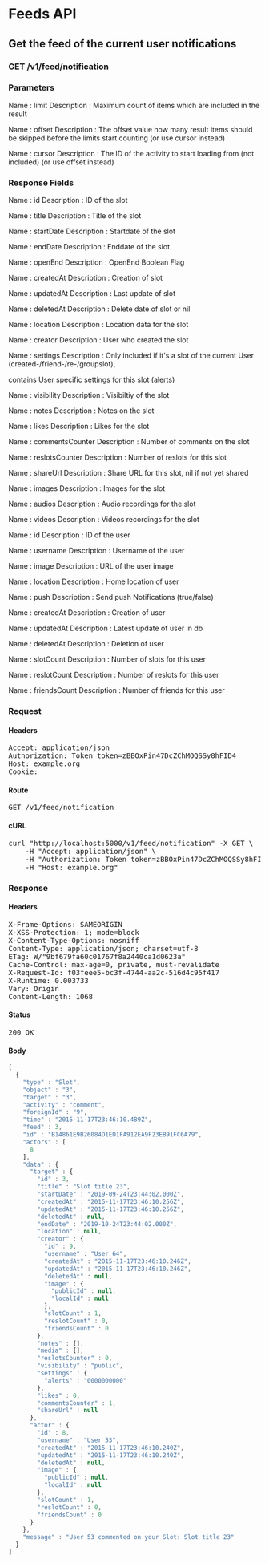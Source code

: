 # Feeds API

## Get the feed of the current user notifications

### GET /v1/feed/notification

### Parameters

Name : limit
Description : Maximum count of items which are included in the result

Name : offset
Description : The offset value how many result items should be skipped before the limits start counting (or use cursor instead)

Name : cursor
Description : The ID of the activity to start loading from (not included) (or use offset instead)


### Response Fields

Name : id
Description : ID of the slot

Name : title
Description : Title of the slot

Name : startDate
Description : Startdate of the slot

Name : endDate
Description : Enddate of the slot

Name : openEnd
Description : OpenEnd Boolean Flag

Name : createdAt
Description : Creation of slot

Name : updatedAt
Description : Last update of slot

Name : deletedAt
Description : Delete date of slot or nil

Name : location
Description : Location data for the slot

Name : creator
Description : User who created the slot

Name : settings
Description : Only included if it&#39;s a slot of the current User (created-/friend-/re-/groupslot),

contains User specific settings for this slot (alerts)

Name : visibility
Description : Visibiltiy of the slot

Name : notes
Description : Notes on the slot

Name : likes
Description : Likes for the slot

Name : commentsCounter
Description : Number of comments on the slot

Name : reslotsCounter
Description : Number of reslots for this slot

Name : shareUrl
Description : Share URL for this slot, nil if not yet shared

Name : images
Description : Images for the slot

Name : audios
Description : Audio recordings for the slot

Name : videos
Description : Videos recordings for the slot

Name : id
Description : ID of the user

Name : username
Description : Username of the user

Name : image
Description : URL of the user image

Name : location
Description : Home location of user

Name : push
Description : Send push Notifications (true/false)

Name : createdAt
Description : Creation of user

Name : updatedAt
Description : Latest update of user in db

Name : deletedAt
Description : Deletion of user

Name : slotCount
Description : Number of slots for this user

Name : reslotCount
Description : Number of reslots for this user

Name : friendsCount
Description : Number of friends for this user

### Request

#### Headers

<pre>Accept: application/json
Authorization: Token token=zBBOxPin47DcZChMOQSSy8hFID4
Host: example.org
Cookie: </pre>

#### Route

<pre>GET /v1/feed/notification</pre>

#### cURL

<pre class="request">curl &quot;http://localhost:5000/v1/feed/notification&quot; -X GET \
	-H &quot;Accept: application/json&quot; \
	-H &quot;Authorization: Token token=zBBOxPin47DcZChMOQSSy8hFID4&quot; \
	-H &quot;Host: example.org&quot;</pre>

### Response

#### Headers

<pre>X-Frame-Options: SAMEORIGIN
X-XSS-Protection: 1; mode=block
X-Content-Type-Options: nosniff
Content-Type: application/json; charset=utf-8
ETag: W/&quot;9bf679fa60c01767f8a2440ca1d0623a&quot;
Cache-Control: max-age=0, private, must-revalidate
X-Request-Id: f03feee5-bc3f-4744-aa2c-516d4c95f417
X-Runtime: 0.003733
Vary: Origin
Content-Length: 1068</pre>

#### Status

<pre>200 OK</pre>

#### Body

```javascript
[
  {
    "type" : "Slot",
    "object" : "3",
    "target" : "3",
    "activity" : "comment",
    "foreignId" : "9",
    "time" : "2015-11-17T23:46:10.489Z",
    "feed" : 3,
    "id" : "B14861E9B26084D1ED1FA912EA9F23EB91FC6A79",
    "actors" : [
      8
    ],
    "data" : {
      "target" : {
        "id" : 3,
        "title" : "Slot title 23",
        "startDate" : "2019-09-24T23:44:02.000Z",
        "createdAt" : "2015-11-17T23:46:10.256Z",
        "updatedAt" : "2015-11-17T23:46:10.256Z",
        "deletedAt" : null,
        "endDate" : "2019-10-24T23:44:02.000Z",
        "location" : null,
        "creator" : {
          "id" : 9,
          "username" : "User 64",
          "createdAt" : "2015-11-17T23:46:10.246Z",
          "updatedAt" : "2015-11-17T23:46:10.246Z",
          "deletedAt" : null,
          "image" : {
            "publicId" : null,
            "localId" : null
          },
          "slotCount" : 1,
          "reslotCount" : 0,
          "friendsCount" : 0
        },
        "notes" : [],
        "media" : [],
        "reslotsCounter" : 0,
        "visibility" : "public",
        "settings" : {
          "alerts" : "0000000000"
        },
        "likes" : 0,
        "commentsCounter" : 1,
        "shareUrl" : null
      },
      "actor" : {
        "id" : 8,
        "username" : "User 53",
        "createdAt" : "2015-11-17T23:46:10.240Z",
        "updatedAt" : "2015-11-17T23:46:10.240Z",
        "deletedAt" : null,
        "image" : {
          "publicId" : null,
          "localId" : null
        },
        "slotCount" : 1,
        "reslotCount" : 0,
        "friendsCount" : 0
      }
    },
    "message" : "User 53 commented on your Slot: Slot title 23"
  }
]
```
